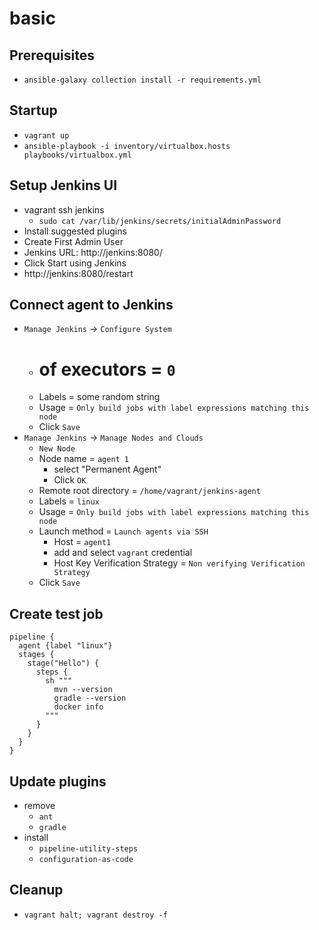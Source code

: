 # basic

## Prerequisites

* `ansible-galaxy collection install -r requirements.yml`

## Startup

* `vagrant up`
* `ansible-playbook -i inventory/virtualbox.hosts playbooks/virtualbox.yml`

## Setup Jenkins UI

* vagrant ssh jenkins
  * `sudo cat /var/lib/jenkins/secrets/initialAdminPassword`
* Install suggested plugins
* Create First Admin User
* Jenkins URL: http://jenkins:8080/
* Click Start using Jenkins
* http://jenkins:8080/restart

## Connect agent to Jenkins

* `Manage Jenkins` -> `Configure System`
  * # of executors = `0`
  * Labels = some random string
  * Usage = `Only build jobs with label expressions matching this node`
  * Click `Save`
* `Manage Jenkins` -> `Manage Nodes and Clouds`
  * `New Node`
  * Node name = `agent 1`
    * select "Permanent Agent"
    * Click `OK`
  * Remote root directory = `/home/vagrant/jenkins-agent`
  * Labels = `linux`
  * Usage = `Only build jobs with label expressions matching this node`
  * Launch method = `Launch agents via SSH`
    * Host = `agent1`
    * add and select `vagrant` credential
    * Host Key Verification Strategy = `Non verifying Verification Strategy`
  * Click `Save`

## Create test job

```
pipeline {
  agent {label "linux"}
  stages {
    stage("Hello") {
      steps {
        sh """
          mvn --version
          gradle --version
          docker info
        """
      }
    }
  }
}
```

## Update plugins

* remove
  * `ant`
  * `gradle`
* install
  * `pipeline-utility-steps`
  * `configuration-as-code`

## Cleanup

* `vagrant halt; vagrant destroy -f`